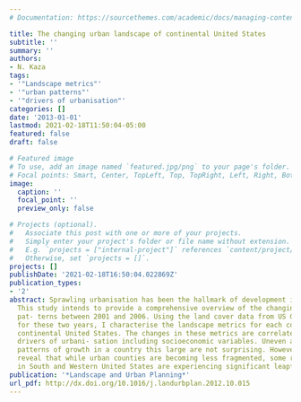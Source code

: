 ```yaml
---
# Documentation: https://sourcethemes.com/academic/docs/managing-content/

title: The changing urban landscape of continental United States
subtitle: ''
summary: ''
authors:
- N. Kaza
tags:
- '"Landscape metrics"'
- '"urban patterns"'
- '"drivers of urbanisation"'
categories: []
date: '2013-01-01'
lastmod: 2021-02-18T11:50:04-05:00
featured: false
draft: false

# Featured image
# To use, add an image named `featured.jpg/png` to your page's folder.
# Focal points: Smart, Center, TopLeft, Top, TopRight, Left, Right, BottomLeft, Bottom, BottomRight.
image:
  caption: ''
  focal_point: ''
  preview_only: false

# Projects (optional).
#   Associate this post with one or more of your projects.
#   Simply enter your project's folder or file name without extension.
#   E.g. `projects = ["internal-project"]` references `content/project/deep-learning/index.md`.
#   Otherwise, set `projects = []`.
projects: []
publishDate: '2021-02-18T16:50:04.022869Z'
publication_types:
- '2'
abstract: Sprawling urbanisation has been the hallmark of development in United States.
  This study intends to provide a comprehensive overview of the changing urban landscape
  pat- terns between 2001 and 2006. Using the land cover data from US Geological Survey
  for these two years, I characterise the landscape metrics for each county in the
  continental United States. The changes in these metrics are correlated with the
  drivers of urbani- sation including socioeconomic variables. Uneven and heterogeneous
  patterns of growth in a country this large are not surprising. However, the metrics
  reveal that while urban counties are becoming less fragmented, some rural counties
  in South and Western United States are experiencing significant leapfrog development.
publication: '*Landscape and Urban Planning*'
url_pdf: http://dx.doi.org/10.1016/j.landurbplan.2012.10.015
---
```

